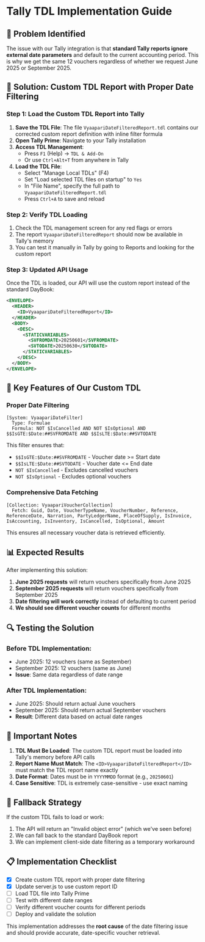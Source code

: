 # Tally TDL Implementation Guide

## 🎯 Problem Identified

The issue with our Tally integration is that **standard Tally reports ignore external date parameters** and default to the current accounting period. This is why we get the same 12 vouchers regardless of whether we request June 2025 or September 2025.

## 🔧 Solution: Custom TDL Report with Proper Date Filtering

### Step 1: Load the Custom TDL Report into Tally

1. **Save the TDL File**: The file `VyaapariDateFilteredReport.tdl` contains our corrected custom report definition with inline filter formula
2. **Open Tally Prime**: Navigate to your Tally installation
3. **Access TDL Management**: 
   - Press `F1` (Help) → `TDL & Add-On`
   - Or use `Ctrl+Alt+T` from anywhere in Tally
4. **Load the TDL File**:
   - Select "Manage Local TDLs" (F4)
   - Set "Load selected TDL files on startup" to `Yes`
   - In "File Name", specify the full path to `VyaapariDateFilteredReport.tdl`
   - Press `Ctrl+A` to save and reload

### Step 2: Verify TDL Loading

1. Check the TDL management screen for any red flags or errors
2. The report `VyaapariDateFilteredReport` should now be available in Tally's memory
3. You can test it manually in Tally by going to Reports and looking for the custom report

### Step 3: Updated API Usage

Once the TDL is loaded, our API will use the custom report instead of the standard DayBook:

```xml
<ENVELOPE>
  <HEADER>
    <ID>VyaapariDateFilteredReport</ID>
  </HEADER>
  <BODY>
    <DESC>
      <STATICVARIABLES>
        <SVFROMDATE>20250601</SVFROMDATE>
        <SVTODATE>20250630</SVTODATE>
      </STATICVARIABLES>
    </DESC>
  </BODY>
</ENVELOPE>
```

## 🎯 Key Features of Our Custom TDL

### Proper Date Filtering
```tdl
[System: VyaapariDateFilter]
  Type: Formulae
  Formula: NOT $IsCancelled AND NOT $IsOptional AND $$IsGTE:$Date:##SVFROMDATE AND $$IsLTE:$Date:##SVTODATE
```

This filter ensures that:
- `$$IsGTE:$Date:##SVFROMDATE` - Voucher date >= Start date
- `$$IsLTE:$Date:##SVTODATE` - Voucher date <= End date
- `NOT $IsCancelled` - Excludes cancelled vouchers
- `NOT $IsOptional` - Excludes optional vouchers

### Comprehensive Data Fetching
```tdl
[Collection: VyaapariVoucherCollection]
  Fetch: Guid, Date, VoucherTypeName, VoucherNumber, Reference, ReferenceDate, Narration, PartyLedgerName, PlaceOfSupply, IsInvoice, IsAccounting, IsInventory, IsCancelled, IsOptional, Amount
```

This ensures all necessary voucher data is retrieved efficiently.

## 📊 Expected Results

After implementing this solution:

1. **June 2025 requests** will return vouchers specifically from June 2025
2. **September 2025 requests** will return vouchers specifically from September 2025
3. **Date filtering will work correctly** instead of defaulting to current period
4. **We should see different voucher counts** for different months

## 🔍 Testing the Solution

### Before TDL Implementation:
- June 2025: 12 vouchers (same as September)
- September 2025: 12 vouchers (same as June)
- **Issue**: Same data regardless of date range

### After TDL Implementation:
- June 2025: Should return actual June vouchers
- September 2025: Should return actual September vouchers
- **Result**: Different data based on actual date ranges

## 🚨 Important Notes

1. **TDL Must Be Loaded**: The custom TDL report must be loaded into Tally's memory before API calls
2. **Report Name Must Match**: The `<ID>VyaapariDateFilteredReport</ID>` must match the TDL report name exactly
3. **Date Format**: Dates must be in `YYYYMMDD` format (e.g., `20250601`)
4. **Case Sensitive**: TDL is extremely case-sensitive - use exact naming

## 🔄 Fallback Strategy

If the custom TDL fails to load or work:
1. The API will return an "Invalid object error" (which we've seen before)
2. We can fall back to the standard DayBook report
3. We can implement client-side date filtering as a temporary workaround

## 📋 Implementation Checklist

- [x] Create custom TDL report with proper date filtering
- [x] Update server.js to use custom report ID
- [ ] Load TDL file into Tally Prime
- [ ] Test with different date ranges
- [ ] Verify different voucher counts for different periods
- [ ] Deploy and validate the solution

This implementation addresses the **root cause** of the date filtering issue and should provide accurate, date-specific voucher retrieval.

